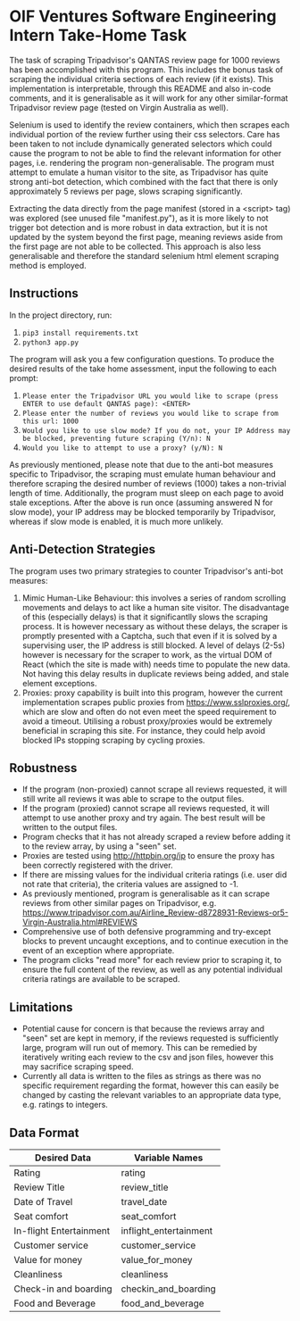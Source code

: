 OIF Ventures Software Engineering Intern Take-Home Task
=======================================================

The task of scraping Tripadvisor's QANTAS review page for 1000 reviews has been accomplished with this program. This includes the bonus task of scraping the individual criteria sections of each review (if it exists). This implementation is interpretable, through this README and also in-code comments, and it is generalisable as it will work for any other similar-format Tripadvisor review page (tested on Virgin Australia as well).

Selenium is used to identify the review containers, which then scrapes each individual portion of the review further using their css selectors. Care has been taken to not include dynamically generated selectors which could cause the program to not be able to find the relevant information for other pages, i.e. rendering the program non-generalisable. The program must attempt to emulate a human visitor to the site, as Tripadvisor has quite strong anti-bot detection, which combined with the fact that there is only approximately 5 reviews per page, slows scraping significantly.

Extracting the data directly from the page manifest (stored in a \<script> tag) was explored (see unused file "manifest.py"), as it is more likely to not trigger bot detection and is more robust in data extraction, but it is not updated by the system beyond the first page, meaning reviews aside from the first page are not able to be collected. This approach is also less generalisable and therefore the standard selenium html element scraping method is employed.

Instructions
-----------
In the project directory, run:
1. `pip3 install requirements.txt`
2. `python3 app.py`

The program will ask you a few configuration questions. To produce the desired results of the take home assessment, input the following to each prompt:
1. `Please enter the Tripadvisor URL you would like to scrape (press ENTER to use default QANTAS page): <ENTER>`
2. `Please enter the number of reviews you would like to scrape from this url: 1000`
3. `Would you like to use slow mode? If you do not, your IP Address may be blocked, preventing future scraping (Y/n): N`
4. `Would you like to attempt to use a proxy? (y/N): N`

As previously mentioned, please note that due to the anti-bot measures specific to Tripadvisor, the scraping must emulate human behaviour and therefore scraping the desired number of reviews (1000) takes a non-trivial length of time. Additionally, the program must sleep on each page to avoid stale exceptions. After the above is run once (assuming answered N for slow mode), your IP address may be blocked temporarily by Tripadvisor, whereas if slow mode is enabled, it is much more unlikely. 

Anti-Detection Strategies
-----------
The program uses two primary strategies to counter Tripadvisor's anti-bot measures:
1. Mimic Human-Like Behaviour: this involves a series of random scrolling movements and delays to act like a human site visitor. The disadvantage of this (especially delays) is that it significantlly slows the scraping process. It is however necessary as without these delays, the scraper is promptly presented with a Captcha, such that even if it is solved by a supervising user, the IP address is still blocked. A level of delays (2-5s) however is necessary for the scraper to work, as the virtual DOM of React (which the site is made with) needs time to populate the new data. Not having this delay results in duplicate reviews being added, and stale element exceptions.
2. Proxies: proxy capability is built into this program, however the current implementation scrapes public proxies from https://www.sslproxies.org/, which are slow and often do not even meet the speed requirement to avoid a timeout. Utilising a robust proxy/proxies would be extremely beneficial in scraping this site. For instance, they could help avoid blocked IPs stopping scraping by cycling proxies.

Robustness
-----------
- If the program (non-proxied) cannot scrape all reviews requested, it will still write all reviews it was able to scrape to the output files.
- If the program (proxied) cannot scrape all reviews requested, it will attempt to use another proxy and try again. The best result will be written to the output files.
- Program checks that it has not already scraped a review before adding it to the review array, by using a "seen" set.
- Proxies are tested using http://httpbin.org/ip to ensure the proxy has been correctly registered with the driver.
- If there are missing values for the individual criteria ratings (i.e. user did not rate that criteria), the criteria values are assigned to -1.
- As previously mentioned, program is generalisable as it can scrape reviews from other similar pages on Tripadvisor, e.g. https://www.tripadvisor.com.au/Airline_Review-d8728931-Reviews-or5-Virgin-Australia.html#REVIEWS
- Comprehensive use of both defensive programming and try-except blocks to prevent uncaught exceptions, and to continue execution in the event of an exception where appropriate.
- The program clicks "read more" for each review prior to scraping it, to ensure the full content of the review, as well as any potential individual criteria ratings are available to be scraped.

Limitations
-----------
- Potential cause for concern is that because the reviews array and "seen" set are kept in memory, if the reviews requested is sufficiently large, program will run out of memory. This can be remedied by iteratively writing each review to the csv and json files, however this may sacrifice scraping speed.
- Currently all data is written to the files as strings as there was no specific requirement regarding the format, however this can easily be changed by casting the relevant variables to an appropriate data type, e.g. ratings to integers.

Data Format
-----------
| Desired Data            | Variable Names         |
|-------------------------|------------------------|
| Rating                  | rating                 |
| Review Title            | review_title           |
| Date of Travel          | travel_date            |
| Seat comfort            | seat_comfort           |
| In-flight Entertainment | inflight_entertainment |
| Customer service        | customer_service       |
| Value for money         | value_for_money        |
| Cleanliness             | cleanliness            |
| Check-in and boarding   | checkin_and_boarding   |
| Food and Beverage       | food_and_beverage      |